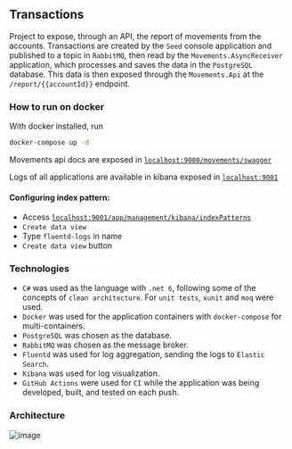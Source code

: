 ## Transactions

Project to expose, through an API, the report of movements from the accounts. Transactions are created by the `Seed` console application and published to a topic in `RabbitMQ`, then read by the `Movements.AsyncReceiver` application, which processes and saves the data in the `PostgreSQL` database. This data is then exposed through the `Movements.Api` at the `/report/{{accountId}}` endpoint.

### How to run on docker

With docker installed, run

```bash 
docker-compose up -d
```

Movements api docs are exposed in [`localhost:9000/movements/swagger`](localhost:9000/movements/swagger)

Logs of all applications are available in kibana exposed in [`localhost:9001`](localhost:9001)

#### Configuring index pattern:
   - Access [`localhost:9001/app/management/kibana/indexPatterns`](localhost:9001/app/management/kibana/indexPatterns)
   - `Create data view`
   - Type `fluentd-logs` in name
   - `Create data view` button

### Technologies

- `C#` was used as the language with `.net 6`, following some of the concepts of `clean architecture`. For `unit tests`, `xunit` and `moq` were used.
- `Docker` was used for the application containers with `docker-compose` for multi-containers.
- `PostgreSQL` was chosen as the database.
- `RabbitMQ` was chosen as the message broker.
- `Fluentd` was used for log aggregation, sending the logs to `Elastic Search`.
- `Kibana` was used for log visualization.
- `GitHub Actions` were used for `CI` while the application was being developed, built, and tested on each push.

### Architecture

![image](https://github.com/matheus-oliveira-andrade/transactions/assets/32457879/1ab7e4cd-bb39-4ff9-bf0a-b5a9e4f57d06)


